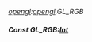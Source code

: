 _[opengl](../../modules/opengl/opengl-module.md):[opengl](../../modules/opengl/opengl-module.md).GL\_RGB_
##### Const GL\_RGB:[Int](../../modules/wonkey/wonkey-types-int.md)
